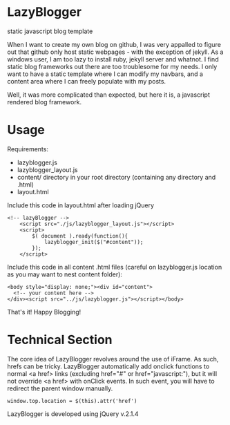 # LazyBlogger
static javascript blog template

When I want to create my own blog on github, I was very appalled to figure out that github only host static webpages - with the exception of jekyll.
As a windows user, I am too lazy to install ruby, jekyll server and whatnot.
I find static blog frameworks out there are too troublesome for my needs. I only want to have a static template where I can modify my navbars, and a content area where I can freely populate with my posts.

Well, it was more complicated than expected, but here it is, a javascript rendered blog framework.

# Usage
Requirements:
- lazyblogger.js
- lazyblogger_layout.js
- content/ directory in your root directory (containing any directory and .html)
- layout.html

Include this code in layout.html after loading jQuery
```
<!-- lazyBlogger -->
	<script src="./js/lazyblogger_layout.js"></script>
	<script>
		$( document ).ready(function(){
			lazyblogger_init($("#content"));
		});
	</script>
```
Include this code in all content .html files (careful on lazyblogger.js location as you may want to nest content folder):
```
<body style="display: none;"><div id="content">
  <!-- your content here -->
</div><script src="../js/lazyblogger.js"></script></body>
```

That's it! Happy Blogging!

# Technical Section
The core idea of LazyBlogger revolves around the use of iFrame. As such, hrefs can be tricky.
LazyBlogger automatically add onclick functions to normal \<a href\> links (excluding href="#" or href="javascript:"), but it will not override \<a href\> with onClick events.
In such event, you will have to redirect the parent window manually.

```
window.top.location = $(this).attr('href')
```

LazyBlogger is developed using jQuery v.2.1.4
